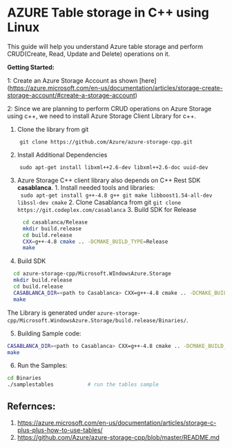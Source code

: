 AZURE Table storage in C++ using Linux
=======================================

This guide will help you understand Azure table storage and perform CRUD(Create, Read, Update and Delete) operations on it.

**Getting Started:**

1: Create an Azure Storage Account as shown [here]   (https://azure.microsoft.com/en-us/documentation/articles/storage-create-storage-account/#create-a-storage-account)


2: Since we are planning to perform CRUD operations on Azure Storage using c++, we need to install Azure Storage Client Library for c++.

  1. Clone the library from git
  ```
      git clone https://github.com/Azure/azure-storage-cpp.git
  ``` 
  2. Install Additional Dependencies
  ```
      sudo apt-get install libxml++2.6-dev libxml++2.6-doc uuid-dev
  ```
  3. Azure Storage C++ client library also depends on C++ Rest SDK **casablanca**.
    1.  Install needed tools and libraries:  
    ``` 
        sudo apt-get install g++-4.8 g++ git make libboost1.54-all-dev libssl-dev cmake
    ```
    2. Clone Casablanca from git
    ```
       git clone https://git.codeplex.com/casablanca
    ```
    3. Build SDK for Release
   ``` bash 
        cd casablanca/Release
        mkdir build.release
        cd build.release
        CXX=g++-4.8 cmake .. -DCMAKE_BUILD_TYPE=Release
        make
   ```

  4. Build SDK 
  ``` bash
    cd azure-storage-cpp/Microsoft.WIndowsAzure.Storage
    mkdir build.release
    cd build.release
    CASABLANCA_DIR=<path to Casablanca> CXX=g++-4.8 cmake .. -DCMAKE_BUILD_TYPE=Release
    make
  ```
  The Library is generated under `azure-storage-cpp/Microsoft.WindowsAzure.Storage/build.release/Binaries/`.
  
  5. Building Sample code:
  ```bash
  CASABLANCA_DIR=<path to Casablanca> CXX=g++-4.8 cmake .. -DCMAKE_BUILD_TYPE=Release -DBUILD_SAMPLES=1
  make
  ```
  6. Run the Samples:

  ```bash
  cd Binaries
  ./samplestables           # run the tables sample
  ```
 

Refernces:
------------
1. https://azure.microsoft.com/en-us/documentation/articles/storage-c-plus-plus-how-to-use-tables/
2. https://github.com/Azure/azure-storage-cpp/blob/master/README.md
